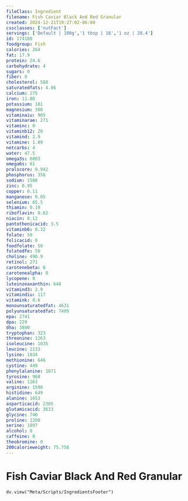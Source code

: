 ```yaml
---
fileClass: Ingredient
filename: Fish Caviar Black And Red Granular
created: 2024-12-21T19:27:02-06:00
cssclasses: ['nutFact']
servings: ['Default | 100g','1 tbsp | 16','1 oz | 28.4']
id: 174188
foodgroup: Fish
calories: 264
fat: 17.9
protein: 24.6
carbohydrate: 4
sugars: 0
fiber: 0
cholesterol: 588
saturatedfats: 4.06
calcium: 275
iron: 11.88
potassium: 181
magnesium: 300
vitaminaiu: 905
vitaminarae: 271
vitaminc: 0
vitaminb12: 20
vitamind: 2.9
vitamine: 1.89
netcarbs: 4
water: 47.5
omega3s: 6803
omega6s: 81
pralscore: 9.942
phosphorus: 356
sodium: 1500
zinc: 0.95
copper: 0.11
manganese: 0.05
selenium: 65.5
thiamin: 0.19
riboflavin: 0.62
niacin: 0.12
pantothenicacid: 3.5
vitaminb6: 0.32
folate: 50
folicacid: 0
foodfolate: 50
folatedfe: 50
choline: 490.9
retinol: 271
carotenebeta: 0
carotenealpha: 0
lycopene: 0
luteinzeaxanthin: 648
vitamind3: 2.9
vitamindiu: 117
vitamink: 0.6
monounsaturatedfat: 4631
polyunsaturatedfat: 7405
epa: 2741
dpa: 229
dha: 3800
tryptophan: 323
threonine: 1263
isoleucine: 1035
leucine: 2133
lysine: 1834
methionine: 646
cystine: 449
phenylalanine: 1071
tyrosine: 968
valine: 1263
arginine: 1590
histidine: 649
alanine: 1653
asparticacid: 2385
glutamicacid: 3633
glycine: 740
proline: 1200
serine: 1897
alcohol: 0
caffeine: 0
theobromine: 0
200calorieweight: 75.758
---
```


# Fish Caviar Black And Red Granular

```dataviewjs
dv.view("Meta/Scripts/IngredientsFooter")
```